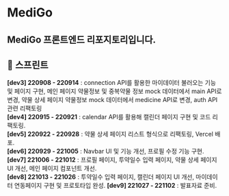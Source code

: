 # MediGo

## MediGo 프론트엔드 리포지토리입니다.

## 📜 스프린트
**[dev3] 220908 - 220914** : connection API를 활용한 마이데이터 불러오는 기능 및 페이지 구현, 메인 페이지 약물정보 및 중복약물 정보 mock 데이터에서 main API로 변경, 약물 상세 페이지 약물정보 mock 데이터에서 medicine API로 변경, auth API 관련 리팩토링
<br/>
**[dev4] 220915 - 220921** : calendar API를 활용해 캘린더 페이지 구현 및 코드 리팩토링.
<br />
**[dev5] 220922 - 220928** : 약물 상세 페이지 리스트 형식으로 리팩토링, Vercel 배포.
<br />
**[dev6] 220929 - 221005** : Navbar UI 및 기능 개선, 프로필 수정 기능 구현.
<br />
**[dev7] 221006 - 221012** : 프로필 페이지, 투약일수 입력 페이지, 약물 상세 페이지 UI 개선, 메인 페이지 컴포넌트 개선.
<br />
**[dev8] 221013 - 221026** : 투약일수 입력 페이지, 캘린더 페이지 UI 개선, 마이데이터 연동페이지 구현 및 프로토타입 완성.
**[dev9] 221027 - 221102** : 발표자료 준비.
